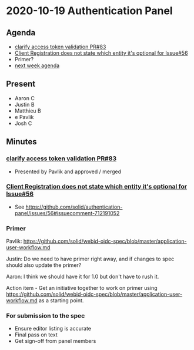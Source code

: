 # 2020-10-19 Authentication Panel

## Agenda

* [clarify access token validation PR#83](https://github.com/solid/authentication-panel/pull/83)
* [Client Registration does not state which entity it's optional for Issue#56](https://github.com/solid/authentication-panel/issues/56)
* Primer?
* [next week agenda](https://hackmd.io/NttcxtwiQGawjki8yGDTkA)

## Present

* Aaron C
* Justin B
* Matthieu B
* e Pavlik
* Josh C

## Minutes

### [clarify access token validation PR#83](https://github.com/solid/authentication-panel/pull/83)

* Presented by Pavlik and approved / merged

### [Client Registration does not state which entity it's optional for Issue#56](https://github.com/solid/authentication-panel/issues/56)

* See https://github.com/solid/authentication-panel/issues/56#issuecomment-712191052

### Primer

Pavlik: https://github.com/solid/webid-oidc-spec/blob/master/application-user-workflow.md

Justin: Do we need to have primer right away, and if changes to spec should also update the primer?

Aaron: I think we should have it for 1.0 but don't have to rush it.

Action item - Get an initiative together to work on primer using https://github.com/solid/webid-oidc-spec/blob/master/application-user-workflow.md as a starting point.

### For submission to the spec

- Ensure editor listing is accurate
- Final pass on text
- Get sign-off from panel members
